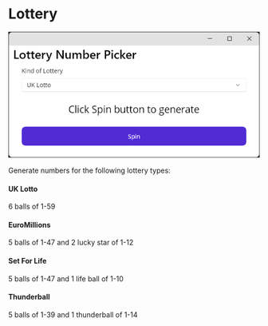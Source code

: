 # Lottery

![App Image](./img/lottery.png)

Generate numbers for the following lottery types:

#### UK Lotto

6 balls of 1-59

#### EuroMillions

5 balls of 1-47 and 2 lucky star of 1-12

#### Set For Life

5 balls of 1-47 and 1 life ball of 1-10

#### Thunderball

5 balls of 1-39 and 1 thunderball of 1-14
